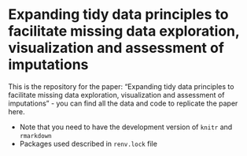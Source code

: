 
<!-- README.md is generated from README.Rmd. Please edit that file -->

Expanding tidy data principles to facilitate missing data exploration, visualization and assessment of imputations
==================================================================================================================

This is the repository for the paper: “Expanding tidy data principles to
facilitate missing data exploration, visualization and assessment of
imputations” - you can find all the data and code to replicate the paper
here.

-   Note that you need to have the development version of `knitr` and
    `rmarkdown`
-   Packages used described in `renv.lock` file
